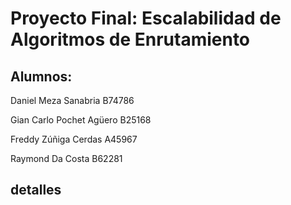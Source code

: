 # Proyecto Final: Escalabilidad de Algoritmos de Enrutamiento

## Alumnos:
Daniel Meza Sanabria B74786

Gian Carlo Pochet Agüero B25168

Freddy Zúñiga Cerdas A45967

Raymond Da Costa B62281

## detalles
